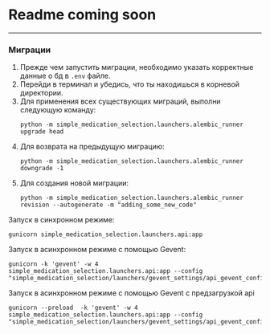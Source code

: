 # Readme coming soon

---
### Миграции

1) Прежде чем запустить миграции, необходимо указать корректные данные о 
бд в `.env` файле.
2) Перейди в терминал и убедись, что ты находишься в корневой директории.
3) Для применения всех существующих миграций, выполни следующую команду:
    ```commandline
    python -m simple_medication_selection.launchers.alembic_runner upgrade head
    ```
4) Для возврата на предыдущую миграцию:
    ```commandline
    python -m simple_medication_selection.launchers.alembic_runner downgrade -1
    ```
5) Для создания новой миграции:
    ```commandline
   python -m simple_medication_selection.launchers.alembic_runner revision --autogenerate -m "adding_some_new_code" 
    ```

Запуск в синхронном режиме:
```commandline
gunicorn simple_medication_selection.launchers.api:app
```

Запуск в асинхронном режиме с помощью Gevent:
```commandline
gunicorn -k 'gevent' -w 4 simple_medication_selection.launchers.api:app --config "simple_medication_selection/launchers/gevent_settings/api_gevent_config.py"
```

Запуск в асинхронном режиме с помощью Gevent с предзагрузкой api
```commandline
gunicorn --preload  -k 'gevent' -w 4 simple_medication_selection.launchers.api:app --config "simple_medication_selection/launchers/gevent_settings/api_gevent_config.py"
```